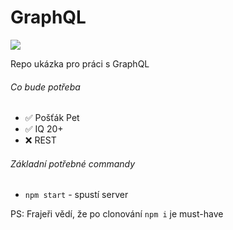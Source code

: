 # GraphQL
<img src="https://graphql-api.com/images/rest-graphql-meme.jpg">

Repo ukázka pro práci s GraphQL

###### Co bude potřeba
- ✅ Pošťák Pet
- ✅ IQ 20+
- ❌ REST

###### Základní potřebné commandy
- `npm start` - spustí server

PS: Frajeři vědí, že po clonování `npm i` je must-have
